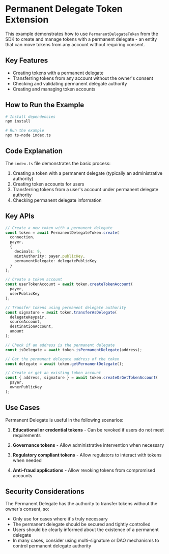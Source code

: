 # Permanent Delegate Token Extension

This example demonstrates how to use `PermanentDelegateToken` from the SDK to create and manage tokens with a permanent delegate - an entity that can move tokens from any account without requiring consent.

## Key Features

- Creating tokens with a permanent delegate
- Transferring tokens from any account without the owner's consent
- Checking and validating permanent delegate authority
- Creating and managing token accounts

## How to Run the Example

```bash
# Install dependencies
npm install

# Run the example
npx ts-node index.ts
```

## Code Explanation

The `index.ts` file demonstrates the basic process:
1. Creating a token with a permanent delegate (typically an administrative authority)
2. Creating token accounts for users
3. Transferring tokens from a user's account under permanent delegate authority
4. Checking permanent delegate information

## Key APIs

```typescript
// Create a new token with a permanent delegate
const token = await PermanentDelegateToken.create(
  connection,
  payer,
  {
    decimals: 9,
    mintAuthority: payer.publicKey,
    permanentDelegate: delegatePublicKey
  }
);

// Create a token account
const userTokenAccount = await token.createTokenAccount(
  payer,
  userPublicKey
);

// Transfer tokens using permanent delegate authority
const signature = await token.transferAsDelegate(
  delegateKeypair, 
  sourceAccount, 
  destinationAccount, 
  amount
);

// Check if an address is the permanent delegate
const isDelegate = await token.isPermanentDelegate(address);

// Get the permanent delegate address of the token
const delegate = await token.getPermanentDelegate();

// Create or get an existing token account
const { address, signature } = await token.createOrGetTokenAccount(
  payer,
  ownerPublicKey
);
```

## Use Cases

Permanent Delegate is useful in the following scenarios:

1. **Educational or credential tokens** - Can be revoked if users do not meet requirements

2. **Governance tokens** - Allow administrative intervention when necessary

3. **Regulatory compliant tokens** - Allow regulators to interact with tokens when needed

4. **Anti-fraud applications** - Allow revoking tokens from compromised accounts

## Security Considerations

The Permanent Delegate has the authority to transfer tokens without the owner's consent, so:

- Only use for cases where it's truly necessary
- The permanent delegate should be secured and tightly controlled
- Users should be clearly informed about the existence of a permanent delegate
- In many cases, consider using multi-signature or DAO mechanisms to control permanent delegate authority 